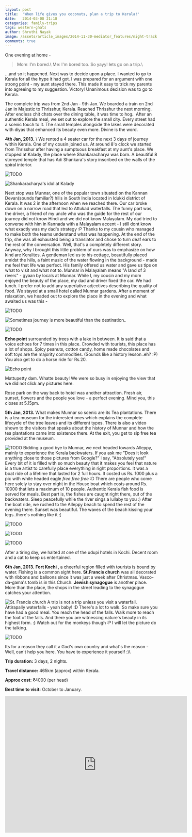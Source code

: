 ```yaml
---
layout: post
title:  "When life gives you coconuts, plan a trip to Kerala!"
date:   2014-03-08 21:18
categories: family-trips
tags: western-ghats
author: Shruthi Nayak
image: /assets/article_images/2014-11-30-mediator_features/night-track.jpg
comments: true
---
```


One evening at home - 

> Mom: I'm bored.\\
> Me: I'm bored too. So yayy! lets go on a trip.\\

...and so it happened. Next was to decide upon a place. I wanted to go to Kerala for all the hype it had got. I was prepared for an argument with one strong point - my aunt stayed there. This made it easy to trick my parents into agreeing to my suggestion. Victory! Unanimous decision was to go to Kerala.


The complete trip was from 2nd Jan - 9th Jan. We boarded a train on 2nd Jan in Majestic to Thrisshur, Kerala. Reached Thrisshur the next morning. After endless chit chats over the dining table, it was time to hog.  After an authentic Kerala meal, we set out to explore the small city. Every street had a scenic touch to it. The small temples alongside the lakes were decorated with diyas that enhanced its beauty even more. Divine is the word.


**4th Jan, 2013.** \\
We rented a 4 seater car for the next 3 days of journey within Kerala. One of my cousin joined us. At around 8'o clock we started from Thrisshur after having a sumptuous breakfast at my aunt's place. We stopped at Kalady, the place where Shankaracharya was born. A beautiful 8 storeyed temple that has Adi Shankara's story inscribed on the walls of the spiral interior.


![TODO](http://sancharaa.files.wordpress.com/2014/03/img_2398.jpg)

![Shankaracharya's idol at Kalady](http://sancharaa.files.wordpress.com/2014/03/imag0616.jpg)
 

Next stop was Munnar, one of the popular town situated on the Kannan Devan(sounds familiar?) hills in South India located in Idukki district of Kerala. It was 2 in the afternoon when we reached there. Our car broke down on a narrow road that led to Attukad waterfalls. The funny part was, the driver, a friend of my uncle who was the guide for the rest of our journey did not know Hindi and we did not know Malayalam. My dad tried to converse with him in Kannada with a Malayalam accent - I still dont know what exactly was my dad's strategy :P Thanks to my cousin who managed to make both the teams understand what was happening. At the end of the trip, she was all exhausted being a translator and chose to turn deaf ears to the rest of the conversation. Well, that's a completely different story. Anyway, why I brought this little problem of ours was to emphasize on how kind are Keralites. A gentleman led us to his cottage, beautifully placed amidst the hills, a faint music of the water flowing in the background - made me feel that life was perfect. His family offered us water and gave us tips on what to visit and what not to. Munnar in Malayalam means "A land of 3 rivers" - gyaan by locals at Munnar. While I, my cousin and my mom enjoyed the beauty of the place, my dad and driver fixed the car. We had lunch. I prefer not to add any superlative adjectives describing the quality of food. We stayed at a small hotel called Munnar gardens. After a moment of relaxation, we headed out to explore the place in the evening and what awaited us was this -

![TODO](http://sancharaa.files.wordpress.com/2014/03/img_2479.jpg)

![Sometimes journey is more beautiful than the destination..](http://sancharaa.files.wordpress.com/2014/03/img_2552.jpg)

![TODO](http://sancharaa.files.wordpress.com/2014/03/img_2724.jpg)

**Echo point**  surrounded by trees with a lake in between. It is said that a voice echoes for 7 times in this place. Crowded with tourists, this place has a lot of shops. Spicy peanuts, cotton candy, home made chocolates and soft toys are the majority commodities. (Sounds like a history lesson..eh? :P) You also get to do a horse ride for Rs.20.

![Echo point](http://sancharaa.files.wordpress.com/2014/03/img_2558.jpg)

Mattupetty dam. Whatte beauty! We were so busy in enjoying the view that we did not click any pictures here.


Rose park on the way back to hotel was another attraction. Fresh air, sunset, flowers and the people you love - a perfect evening. Mind you, this closes at 5.15pm.


**5th Jan, 2013.** 
What makes Munnar so scenic are its Tea plantations. There is a tea museum for the interested ones which explains the complete lifecycle of the tree leaves and its different types. There is also a video shown to the visitors that speaks about the history of Munnar and how the tea plantations came into existence there. At the exit, you get to sip free tea provided at the museum.

![TODO](http://sancharaa.files.wordpress.com/2014/03/img_2722.jpg)
Bidding a good bye to Munnar, we next headed towards Alleppy, mainly to experience the Kerala backwaters. If you ask me "Does it look anything close to those pictures from Google?" I say, "Absolutely yes!" Every bit of it is filled with so much beauty that it makes you feel that nature is a true artist to carefully place everything in right proportions. It was a boat ride of a lifetime that lasted for 2 full hours. It costed us Rs. 1000 plus a pic with white headed eagle *free free free* :D There are people who come here solely to stay over night in the House boat which costs around Rs. 10000 that lets a maximum of 10 people. Authentic Kerala fish food is served for meals. Best part is, the fishes are caught right there, out of the backwaters. Sleep peacefully while the river sings a lullaby to you :) After the boat ride, we rushed to the Alleppy beach to spend the rest of the evening there. Sunset was beautiful. The waves of the beach kissing your legs..there's nothing like it :)

![TODO](http://sancharaa.files.wordpress.com/2014/03/img_2923.jpg)

![TODO](http://sancharaa.files.wordpress.com/2014/03/img_2954.jpg)

![TODO](http://sancharaa.files.wordpress.com/2014/03/img_2962.jpg)


After a tiring day, we halted at one of the udupi hotels in Kochi. Decent room and a cat to keep us entertained.

**6th Jan, 2013.** 
**Fort Kochi** , a cheerful region filled with tourists is bound by water. Fishing is a common sight here. **St.Francis church**  was all decorated with ribbons and balloons since it was just a week after Christmas. Vasco-da-gama's tomb is in this Church. **Jewish synagogue**  is another place. More than the place, the shops in the street leading to the synagogue catches your attention.


![St. Francis church](http://sancharaa.files.wordpress.com/2014/03/img_3117.jpg)
A trip is not a trip unless you visit a waterfall. Attirapally waterfalls - yeah baby! :D
There's a lot to walk. So make sure you have had a good meal. You reach the head of the falls. Walk more to reach the foot of the falls. And there you are witnessing nature's beauty in its highest form. :) Watch out for the monkeys though :P I will let the picture do the talking.

![TODO](http://sancharaa.files.wordpress.com/2014/03/img_3155.jpg?w=592)

Its for a reason they call it a God's own country and what's the reason - Well, can't help you here. You have to experience it yourself :)\


**Trip duration:**
3 days, 2 nights.

**Travel distance:**
465km (approx) within Kerala.

**Approx cost:**
₹4000 (per head)

**Best time to visit:**
October to January.

<iframe src="https://www.google.com/maps/embed?pb=!1m48!1m8!1m3!1d744739.9241733543!2d76.39151363306327!3d9.92809747329913!3m2!1i1024!2i768!4f13.1!4m37!3e0!4m5!1s0x3ba7ee15ed42d1bb%3A0x82e45aa016ca7db!2sThrissur%2C+Kerala%2C+India!3m2!1d10.527641599999999!2d76.2144349!4m5!1s0x3b08079527932613%3A0x2bb3833201371fc6!2sKalady%2C+Kerala%2C+India!3m2!1d10.1672856!2d76.43988399999999!4m5!1s0x3b0799794d099a6d%3A0x63250e5553c7e0c!2sMunnar%2C+Kerala%2C+India!3m2!1d10.088933299999999!2d77.05952479999999!4m5!1s0x3b0884f1aa296b61%3A0xb84764552c41f85a!2sAlappuzha%2C+Kerala%2C+India!3m2!1d9.498066699999999!2d76.3388484!4m5!1s0x3b080d514abec6bf%3A0xbd582caa5844192!2sKochi%2C+Kerala%2C+India!3m2!1d9.9312328!2d76.26730409999999!4m5!1s0x3b07f923c2abb0d1%3A0x1e7af75aa13af78!2sAthirappilly+Water+Falls!3m2!1d10.285107199999999!2d76.5697643!5e0!3m2!1sen!2sus!4v1491098194209" width="600" height="450" frameborder="0" style="border:0" allowfullscreen></iframe>
